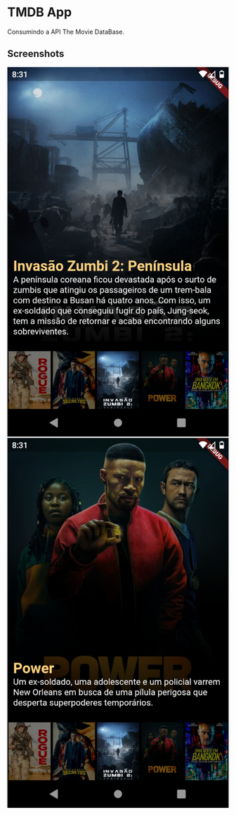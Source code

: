 # TMDB App

Consumindo a API The Movie DataBase.

## Screenshots

<img src="https://github.com/lucas-rss/TMDBApp/blob/master/images/screenshot-2020-09-23_23.17.10.9.png"/>
<img src="https://github.com/lucas-rss/TMDBApp/blob/master/images/screenshot-2020-09-23_23.17.19.127.png"/>
<img src=""/>

